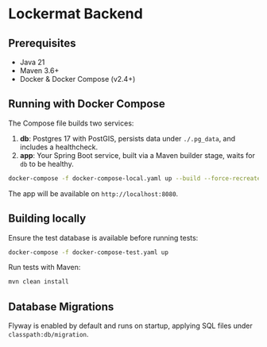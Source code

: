 # Lockermat Backend

## Prerequisites
- Java 21
- Maven 3.6+ 
- Docker & Docker Compose (v2.4+)

## Running with Docker Compose
The Compose file builds two services:
1. **db**: Postgres 17 with PostGIS, persists data under `./.pg_data`, and includes a healthcheck.
2. **app**: Your Spring Boot service, built via a Maven builder stage, waits for `db` to be healthy.

```bash
docker-compose -f docker-compose-local.yaml up --build --force-recreate
```
The app will be available on `http://localhost:8080`.

## Building locally
Ensure the test database is available before running tests:
```bash
docker-compose -f docker-compose-test.yaml up
```
Run tests with Maven:
```bash
mvn clean install
```

## Database Migrations
Flyway is enabled by default and runs on startup, applying SQL files under `classpath:db/migration`.